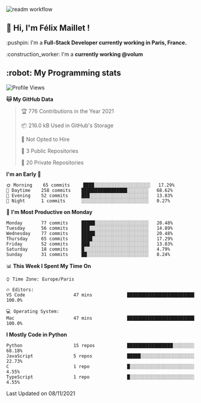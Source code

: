 ![readm workflow](https://github.com/fmaillet24/fmaillet24/actions/workflows/main.yml/badge.svg)

<h2>👋 Hi, I'm Félix Maillet !</h2>

<p>:pushpin: I'm a <strong>Full-Stack Developer currently working in Paris, France.</strong></p>
<p>:construction_worker: I'm a <strong>currently working @volum</strong></p>

<h2>:robot: My Programming stats</h2>

<!--START_SECTION:waka-->
![Profile Views](http://img.shields.io/badge/Profile%20Views-0-blue)

**🐱 My GitHub Data** 

> 🏆 776 Contributions in the Year 2021
 > 
> 📦 216.0 kB Used in GitHub's Storage 
 > 
> 🚫 Not Opted to Hire
 > 
> 📜 3 Public Repositories 
 > 
> 🔑 20 Private Repositories  
 > 
**I'm an Early 🐤** 

```text
🌞 Morning    65 commits     ████░░░░░░░░░░░░░░░░░░░░░   17.29% 
🌆 Daytime    258 commits    █████████████████░░░░░░░░   68.62% 
🌃 Evening    52 commits     ███░░░░░░░░░░░░░░░░░░░░░░   13.83% 
🌙 Night      1 commits      ░░░░░░░░░░░░░░░░░░░░░░░░░   0.27%

```
📅 **I'm Most Productive on Monday** 

```text
Monday       77 commits     █████░░░░░░░░░░░░░░░░░░░░   20.48% 
Tuesday      56 commits     ███░░░░░░░░░░░░░░░░░░░░░░   14.89% 
Wednesday    77 commits     █████░░░░░░░░░░░░░░░░░░░░   20.48% 
Thursday     65 commits     ████░░░░░░░░░░░░░░░░░░░░░   17.29% 
Friday       52 commits     ███░░░░░░░░░░░░░░░░░░░░░░   13.83% 
Saturday     18 commits     █░░░░░░░░░░░░░░░░░░░░░░░░   4.79% 
Sunday       31 commits     ██░░░░░░░░░░░░░░░░░░░░░░░   8.24%

```


📊 **This Week I Spent My Time On** 

```text
⌚︎ Time Zone: Europe/Paris

🔥 Editors: 
VS Code                  47 mins             █████████████████████████   100.0%

💻 Operating System: 
Mac                      47 mins             █████████████████████████   100.0%

```

**I Mostly Code in Python** 

```text
Python                   15 repos            █████████████████░░░░░░░░   68.18% 
JavaScript               5 repos             █████░░░░░░░░░░░░░░░░░░░░   22.73% 
C                        1 repo              █░░░░░░░░░░░░░░░░░░░░░░░░   4.55% 
TypeScript               1 repo              █░░░░░░░░░░░░░░░░░░░░░░░░   4.55%

```



 Last Updated on 08/11/2021
<!--END_SECTION:waka-->
